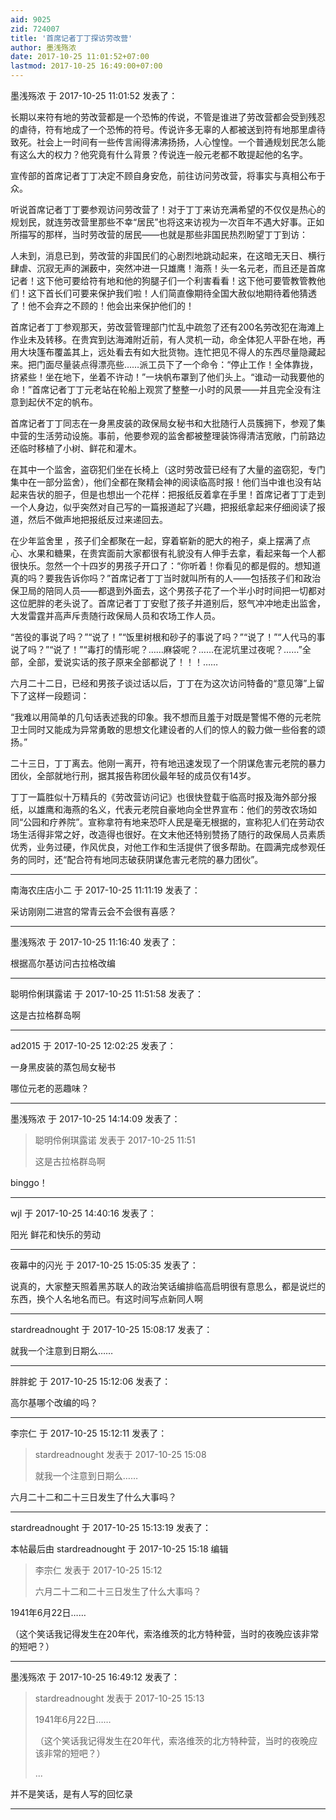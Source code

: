 ```yaml
---
aid: 9025
zid: 724007
title: '首席记者丁丁探访劳改营'
author: 墨浅殇浓
date: 2017-10-25 11:01:52+07:00
lastmod: 2017-10-25 16:49:00+07:00
---
```


墨浅殇浓 于 2017-10-25 11:01:52 发表了：

长期以来符有地的劳改营都是一个恐怖的传说，不管是谁进了劳改营都会受到残忍的虐待，符有地成了一个恐怖的符号。传说许多无辜的人都被送到符有地那里虐待致死。社会上一时间有一些传言闹得沸沸扬扬，人心惶惶。一个普通规划民怎么能有这么大的权力？他究竟有什么背景？传说连一般元老都不敢提起他的名字。

宣传部的首席记者丁丁决定不顾自身安危，前往访问劳改营，将事实与真相公布于众。

听说首席记者丁丁要参观访问劳改营了！对于丁丁来访充满希望的不仅仅是热心的规划民，就连劳改营里那些不幸“居民”也将这来访视为一次百年不遇大好事。正如所描写的那样，当时劳改营的居民——也就是那些非国民热烈盼望丁丁到访：

人未到，消息已到，劳改营的非国民们的心剧烈地跳动起来，在这暗无天日、横行肆虐、沉寂无声的渊薮中，突然冲进一只雄鹰！海燕！头一名元老，而且还是首席记者！这下他可要给符有地和他的狗腿子们一个利害看看！这下他可要管教管教他们！这下首长们可要来保护我们啦！人们简直像期待全国大赦似地期待着他猜透了！他不会弃之不顾的！他会出来保护他们的！

首席记者丁丁参观那天，劳改营管理部门忙乱中疏忽了还有200名劳改犯在海滩上作业未及转移。在贵宾到达海滩附近前，有人灵机一动，命全体犯人平卧在地，再用大块篷布覆盖其上，远处看去有如大批货物。连忙把见不得人的东西尽量隐藏起来。把门面尽量装点得漂亮些……派工员下了一个命令：“停止工作！全体靠拢，挤紧些！坐在地下，坐着不许动！”一块帆布罩到了他们头上。“谁动一动我要他的命！”首席记者丁丁元老站在轮船上观赏了整整一小时的风景——并且完全没有注意到起伏不定的帆布。

首席记者丁丁同志在一身黑皮装的政保局女秘书和大批随行人员簇拥下，参观了集中营的生活劳动设施。事前，他要参观的监舍都被整理装饰得清洁宽敞，门前路边还临时移植了小树、鲜花和灌木。

在其中一个监舍，盗窃犯们坐在长椅上（这时劳改营已经有了大量的盗窃犯，专门集中在一部分监舍），他们全都在聚精会神的阅读临高时报！他们当中谁也没有站起来告状的胆子，但是也想出一个花样：把报纸反着拿在手里！首席记者丁丁走到一个人身边，似乎突然对自己写的一篇报道起了兴趣，把报纸拿起来仔细阅读了报道，然后不做声地把报纸反过来递回去。

在少年监舍里 ，孩子们全都聚在一起，穿着崭新的肥大的袍子，桌上摆满了点心、水果和糖果，在贵宾面前大家都很有礼貌没有人伸手去拿，看起来每一个人都很快乐。忽然一个十四岁的男孩子开口了：“你听着！你看见的都是假的。想知道真的吗？要我告诉你吗？”首席记者丁丁当时就叫所有的人——包括孩子们和政治保卫局的陪同人员——都退到外面去，这个男孩子花了一个半小时时间把一切都对这位肥胖的老头说了。首席记者丁丁安慰了孩子并道别后，怒气冲冲地走出监舍，大发雷霆并高声斥责随行政保局人员和农场工作人员。

“苦役的事说了吗？”“说了！”“饭里树根和砂子的事说了吗？”“说了！”“人代马的事说了吗？”“说了！”“毒打的情形呢？……麻袋呢？……在泥坑里过夜呢？……”全部，全部，爱说实话的孩子原来全部都说了！！！……

六月二十二日，已经和男孩子谈过话以后，丁丁在为这次访问特备的“意见簿”上留下了这样一段题词：

“我难以用简单的几句话表述我的印象。我不想而且羞于对既是警惕不倦的元老院卫士同时又能成为异常勇敢的思想文化建设者的人们的惊人的毅力做一些俗套的颂扬。”

二十三日，丁丁离去。他刚一离开，符有地迅速发现了一个阴谋危害元老院的暴力团伙，全部就地行刑，据其报告称团伙最年轻的成员仅有14岁。

丁丁一篇胜似十万精兵的《劳改营访问记》也很快登载于临高时报及海外部分报纸，以雄鹰和海燕的名义，代表元老院自豪地向全世界宣布：他们的劳改农场如同“公园和疗养院”。宣称拿符有地来恐吓人民是毫无根据的，宣称犯人们在劳动农场生活得非常之好，改造得也很好。在文末他还特别赞扬了随行的政保局人员素质优秀，业务过硬，作风优良，对他工作和生活提供了很多帮助。在圆满完成参观任务的同时，还“配合符有地同志破获阴谋危害元老院的暴力团伙”。

---------

南海农庄店小二 于 2017-10-25 11:11:19 发表了：

采访刚刚二进宫的常青云会不会很有喜感？

---------

墨浅殇浓 于 2017-10-25 11:16:40 发表了：

根据高尔基访问古拉格改编

---------

聪明伶俐琪露诺 于 2017-10-25 11:51:58 发表了：

这是古拉格群岛啊

---------

ad2015 于 2017-10-25 12:02:25 发表了：

一身黑皮装的蒸包局女秘书

哪位元老的恶趣味？

---------

墨浅殇浓 于 2017-10-25 14:14:09 发表了：

> 聪明伶俐琪露诺 发表于 2017-10-25 11:51
> 
> 这是古拉格群岛啊



binggo！

---------

wjl 于 2017-10-25 14:40:16 发表了：

阳光 鲜花和快乐的劳动

---------

夜幕中的闪光 于 2017-10-25 15:05:35 发表了：

说真的，大家整天照着黑苏联人的政治笑话编排临高启明很有意思么，都是说烂的东西，换个人名地名而已。有这时间写点新同人啊

---------

stardreadnought 于 2017-10-25 15:08:17 发表了：

就我一个注意到日期么……

---------

胖胖蛇 于 2017-10-25 15:12:06 发表了：

高尔基哪个改编的吗？

---------

李宗仁 于 2017-10-25 15:12:11 发表了：

> stardreadnought 发表于 2017-10-25 15:08
> 
> 就我一个注意到日期么……



六月二十二和二十三日发生了什么大事吗？

---------

stardreadnought 于 2017-10-25 15:13:19 发表了：

本帖最后由 stardreadnought 于 2017-10-25 15:18 编辑 


> 
> 李宗仁 发表于 2017-10-25 15:12
> 
> 六月二十二和二十三日发生了什么大事吗？



1941年6月22日……

（这个笑话我记得发生在20年代，索洛维茨的北方特种营，当时的夜晚应该非常的短吧？）

---------

墨浅殇浓 于 2017-10-25 16:49:12 发表了：

> stardreadnought 发表于 2017-10-25 15:13
> 
> 1941年6月22日……
> 
> （这个笑话我记得发生在20年代，索洛维茨的北方特种营，当时的夜晚应该非常的短吧？）
> 
> ...



并不是笑话，是有人写的回忆录

---------

